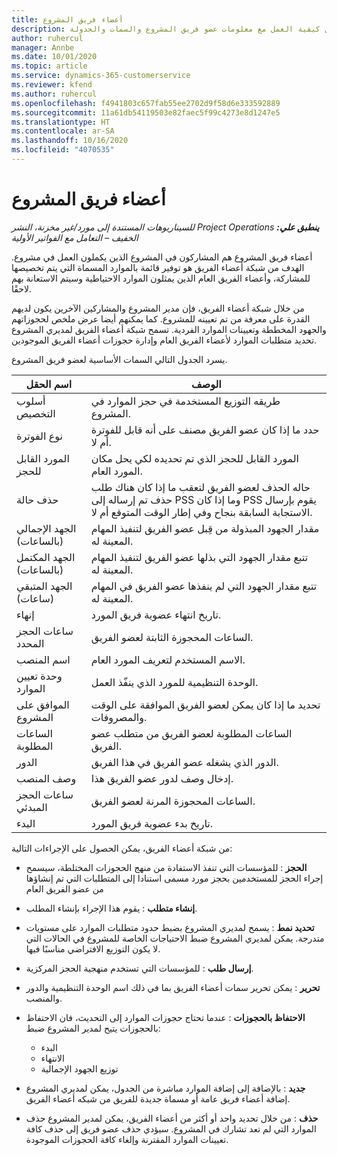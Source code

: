 ```yaml
---
title: أعضاء فريق المشروع
description: يوفر هذا الموضوع معلومات حول كيفية العمل مع معلومات عضو فريق المشروع والسمات والجدولة.
author: ruhercul
manager: Annbe
ms.date: 10/01/2020
ms.topic: article
ms.service: dynamics-365-customerservice
ms.reviewer: kfend
ms.author: ruhercul
ms.openlocfilehash: f4941803c657fab55ee2702d9f58d6e333592889
ms.sourcegitcommit: 11a61db54119503e82faec5f99c4273e8d1247e5
ms.translationtype: HT
ms.contentlocale: ar-SA
ms.lasthandoff: 10/16/2020
ms.locfileid: "4070535"
---
```

# <a name="project-team-members"></a>أعضاء فريق المشروع

_**ينطبق علي:** ‏‫Project Operations للسيناريوهات المستندة إلى مورد/غير مخزنة‬، ‏‫النشر الخفيف – التعامل مع الفواتير الأولية‬_

أعضاء فريق المشروع هم المشاركون في المشروع الذين يكملون العمل في مشروع. الهدف من شبكة أعضاء الفريق هو توفير قائمة بالموارد المسماة التي يتم تخصيصها للمشاركة، وأعضاء الفريق العام الذين يمثلون الموارد الاحتياطية وسيتم الاستعانة بهم لاحقًا.

من خلال شبكة أعضاء الفريق، فإن مدير المشروع والمشاركين الآخرين يكون لديهم القدرة على معرفة من تم تعيينه للمشروع. كما يمكنهم أيضا عرض ملخص لحجوزاتهم والجهود المخططة وتعيينات الموارد الفردية. تسمح شبكة أعضاء الفريق لمديري المشروع تحديد متطلبات الموارد لأعضاء الفريق العام وإدارة حجوزات أعضاء الفريق الموجودين.

يسرد الجدول التالي السمات الأساسية لعضو فريق المشروع.

| اسم الحقل          | ‏‏الوصف                                                                                                                                                                  |
|--------------------------|-----------------------------------------------------------------------------------------------------------------------------------------------------------------------------------|
| أسلوب التخصيص        | طريقه التوزيع المستخدمة في حجز الموارد في المشروع.                                                                         |
| نوع الفوترة             | حدد ما إذا كان عضو الفريق مصنف على أنه قابل للفوترة أم لا.                                                                                                                                       |
| المورد القابل للحجز        | المورد القابل للحجز الذي تم تحديده لكي يحل مكان المورد العام.                                                                                                                   |
| حذف حالة            | حاله الحذف لعضو الفريق لتعقب ما إذا كان هناك طلب حذف تم إرساله إلى PSS وما إذا كان PSS يقوم بإرسال الاستجابة السابقة بنجاح وفي إطار الوقت المتوقع أم لا. |
| الجهد الإجمالي (بالساعات)     | مقدار الجهود المبذولة من قِبل عضو الفريق لتنفيذ المهام المعينة له.                                                                                                                         |
| الجهد المكتمل (بالساعات) | تتبع مقدار الجهود التي بذلها عضو الفريق لتنفيذ المهام المعينة له.                                                                                           |
| الجهد المتبقي (ساعات) | تتبع مقدار الجهود التي لم ينفذها عضو الفريق في المهام المعينة له.                                                                                    |
| إنهاء                   | تاريخ انتهاء عضوية فريق المورد.                                                                                                                                            |
| ساعات الحجز المحدد        | الساعات المحجوزة الثابتة لعضو الفريق.                                                                                                                                                                |
| اسم المنصب            | الاسم المستخدم لتعريف المورد العام.                                                                                                                                   |
| وحدة تعيين الموارد          | الوحدة التنظيمية للمورد الذي ينفّذ العمل.                                                                                                                      |
| الموافق على المشروع         | تحديد ما إذا كان يمكن لعضو الفريق الموافقة على الوقت والمصروفات.                                                                                                                     |
| الساعات المطلوبة           | الساعات المطلوبة لعضو الفريق من متطلب عضو الفريق.                                                                                                                       |
| الدور                     | الدور الذي يشغله عضو الفريق في هذا الفريق.                                                                                                                                |
| وصف المنصب     | إدخال وصف لدور عضو الفريق هذا.                                                                                                                             |
| ساعات الحجز المبدئي        | الساعات المحجوزة المرنة لعضو الفريق.                                                                                                                                                                 |
| البدء                    | تاريخ بدء عضوية فريق المورد.                                                                                                                                          |

من شبكة أعضاء الفريق، يمكن الحصول على الإجراءات التالية:

- **الحجز** : للمؤسسات التي تنفذ الاستفادة من منهج الحجوزات المختلطة، سيسمح إجراء الحجز للمستخدمين بحجز مورد مسمى استنادا إلى المتطلبات التي تم إنشاؤها من عضو الفريق العام
- **إنشاء متطلب** : يقوم هذا الإجراء بإنشاء المطلب.
- **تحديد نمط** : يسمح لمديري المشروع بضبط حدود متطلبات الموارد على مستويات متدرجة. يمكن لمديري المشروع ضبط الاحتياجات الخاصة للمشروع في الحالات التي لا يكون التوزيع الافتراضي مناسبًا فيها.
- **إرسال طلب** : للمؤسسات التي تستخدم منهجية الحجز المركزية.
- **تحرير** : يمكن تحرير سمات أعضاء الفريق بما في ذلك اسم الوحدة التنظيمية والدور والمنصب.
- **الاحتفاظ بالحجوزات** : عندما تحتاج حجوزات الموارد إلى التحديث، فان الاحتفاظ بالحجوزات يتيح لمدير المشروع ضبط:

    - البدء
    - الانتهاء
    - توزيع الجهود الإجمالية

- **جديد** : بالإضافة إلى إضافة الموارد مباشرة من الجدول، يمكن لمديري المشروع إضافة أعضاء فريق عامة أو مسماة جديدة للفريق من شبكه أعضاء الفريق.
- **حذف** : من خلال تحديد واحد أو أكثر من أعضاء الفريق، يمكن لمدير المشروع حذف الموارد التي لم تعد تشارك في المشروع. سيؤدي حذف عضو فريق إلى حذف كافة تعيينات الموارد المقترنة وإلغاء كافة الحجوزات الموجودة.
